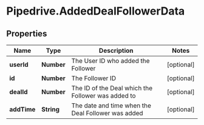 # Pipedrive.AddedDealFollowerData

## Properties

Name | Type | Description | Notes
------------ | ------------- | ------------- | -------------
**userId** | **Number** | The User ID who added the Follower | [optional] 
**id** | **Number** | The Follower ID | [optional] 
**dealId** | **Number** | The ID of the Deal which the Follower was added to | [optional] 
**addTime** | **String** | The date and time when the Deal Follower was added | [optional] 


